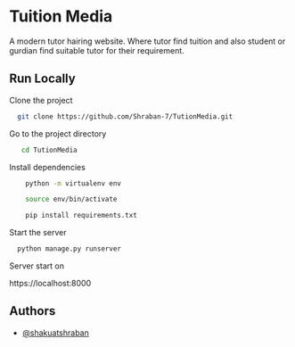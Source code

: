 
# Tuition Media

A modern tutor hairing website. Where tutor find tuition and also student or gurdian find suitable tutor for their requirement.


 

## Run Locally

Clone the project

```bash
  git clone https://github.com/Shraban-7/TutionMedia.git
```

Go to the project directory

```bash
   cd TutionMedia
```

Install dependencies

```bash
    python -m virtualenv env 

    source env/bin/activate

    pip install requirements.txt
```

Start the server

```bash
  python manage.py runserver
```

Server start on 

https://localhost:8000



## Authors

- [@shakuatshraban](https://www.github.com/Shraban-7)

